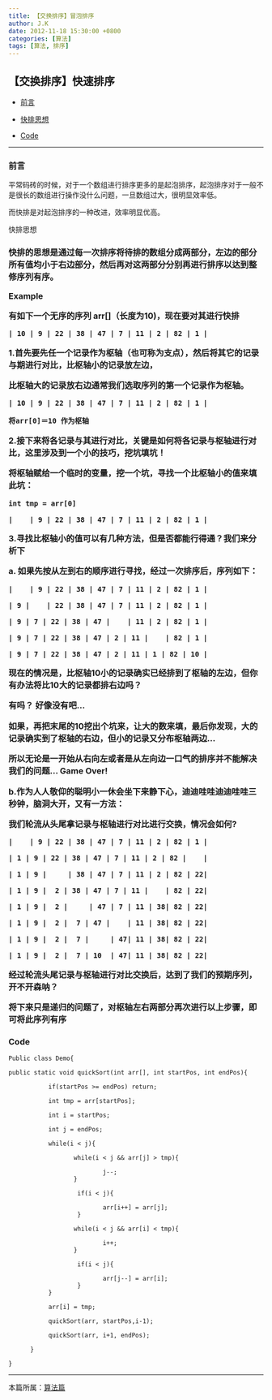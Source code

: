 ```yaml
---
title: 【交换排序】冒泡排序
author: J.K
date: 2012-11-18 15:30:00 +0800
categories: [算法]
tags: [算法, 排序]
---
```



## 【交换排序】快速排序


*   [前言](#pre)

*   [快排思想](#idea)

*   [Code](#code)

***

<h3 id="pre">前言</h3>

平常码砖的时候，对于一个数组进行排序更多的是起泡排序，起泡排序对于一般不是很长的数组进行操作没什么问题，一旦数组过大，很明显效率低。

而快排是对起泡排序的一种改进，效率明显优高。


</h3 id="idea">快排思想<h3>


快排的思想是通过每一次排序将待排的数组分成两部分，左边的部分所有值均小于右边部分，然后再对这两部分分别再进行排序以达到整修序列有序。


**Example**


有如下一个无序的序列 arr[]（长度为10)，现在要对其进行快排

    | 10 | 9 | 22 | 38 | 47 | 7 | 11 | 2 | 82 | 1 |


1.首先要先任一个记录作为枢轴（也可称为支点），然后将其它的记录与期进行对比，比枢轴小的记录放左边，

比枢轴大的记录放右边通常我们选取序列的第一个记录作为枢轴。


    | 10 | 9 | 22 | 38 | 47 | 7 | 11 | 2 | 82 | 1 |

    将arr[0]＝10 作为枢轴


2.接下来将各记录与其进行对比，关键是如何将各记录与枢轴进行对比，这里涉及到一个小的技巧，挖坑填坑！

将枢轴赋给一个临时的变量，挖一个坑，寻找一个比枢轴小的值来填此坑：


    int tmp = arr[0]

    |    | 9 | 22 | 38 | 47 | 7 | 11 | 2 | 82 | 1 |



3.寻找比枢轴小的值可以有几种方法，但是否都能行得通？我们来分析下

a. 如果先按从左到右的顺序进行寻找，经过一次排序后，序列如下：


    |    | 9 | 22 | 38 | 47 | 7 | 11 | 2 | 82 | 1 |

    | 9 |    | 22 | 38 | 47 | 7 | 11 | 2 | 82 | 1 |

    | 9 | 7 | 22 | 38 | 47 |    | 11 | 2 | 82 | 1 |

    | 9 | 7 | 22 | 38 | 47 | 2 | 11 |    | 82 | 1 |

    | 9 | 7 | 22 | 38 | 47 | 2 | 11 | 1 | 82 | 10 |


现在的情况是，比枢轴10小的记录确实已经排到了枢轴的左边，但你有办法将比10大的记录都排右边吗？

有吗？ 好像没有吧...

如果，再把末尾的10挖出个坑来，让大的数来填，最后你发现，大的记录确实到了枢轴的右边，但小的记录又分布枢轴两边...

所以无论是一开始从右向左或者是从左向边一口气的排序并不能解决我们的问题... Game Over!



b.作为人人敬仰的聪明小一休会坐下来静下心，迪迪哇哇迪迪哇哇三秒钟，脑洞大开，又有一方法：

我们轮流从头尾拿记录与枢轴进行对比进行交换，情况会如何?


    |    | 9 | 22 | 38 | 47 | 7 | 11 | 2 | 82 | 1 |

    | 1 | 9 | 22 | 38 | 47 | 7 | 11 | 2 | 82 |    |

    | 1 | 9 |     | 38 | 47 | 7 | 11 | 2 | 82 | 22|

    | 1 | 9 |  2 | 38 | 47 | 7 | 11 |    | 82 | 22|

    | 1 | 9 |  2 |     | 47 | 7 | 11 | 38| 82 | 22|

    | 1 | 9 |  2 |  7 | 47 |    | 11 | 38| 82 | 22|

    | 1 | 9 |  2 |  7 |     | 47| 11 | 38| 82 | 22|

    | 1 | 9 |  2 |  7 | 10  | 47| 11 | 38| 82 | 22|


经过轮流头尾记录与枢轴进行对比交换后，达到了我们的预期序列，开不开森呐？

将下来只是递归的问题了，对枢轴左右两部分再次进行以上步骤，即可将此序列有序



<h3 id="code">Code</h3>

    Public class Demo{

    public static void quickSort(int arr[], int startPos, int endPos){

               if(startPos >= endPos) return;

               int tmp = arr[startPos];

               int i = startPos;

               int j = endPos;

               while(i < j){

                      while(i < j && arr[j] > tmp){

                              j--;
                      }

                       if(i < j){

                              arr[i++] = arr[j];
                       }

                      while(i < j && arr[i] < tmp){

                              i++;
                      }

                       if(i < j){

                              arr[j--] = arr[i];
                       }
               }

               arr[i] = tmp;

               quickSort(arr, startPos,i-1);

               quickSort(arr, i+1, endPos);

          }

    }

***

本篇所属：[算法篇](/posts/page_index)
